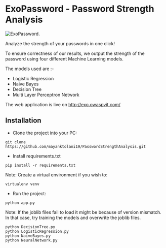 # ExoPassword - Password Strength Analysis

![ExoPassword.](/static/exo.png "This is a sample image.")

Analyze the strength of your passwords in one click!

To ensure correctness of our results, we output the strength of the password using four different Machine Learning models.

The models used are :-
* Logistic Regression
* Naive Bayes
* Decision Tree
* Multi Layer Perceptron Network


The web application is live on http://exo.owaspvit.com/

## Installation 

* Clone the project into your PC:
```
git clone https://github.com/mayanktolani19/PasswordStrengthAnalysis.git
```

* Install requirements.txt 
```
pip install -r requirements.txt
```
Note: Create a virtual environment if you wish to:
```
virtualenv venv
```

* Run the project:
```
python app.py
```
Note: If the joblib files fail to load it might be because of version mismatch. In that case, try training the models and overwrite the joblib files.
```
python DecisionTree.py
python LogisticRegression.py
python NaiveBayes.py
python NeuralNetwork.py
```
